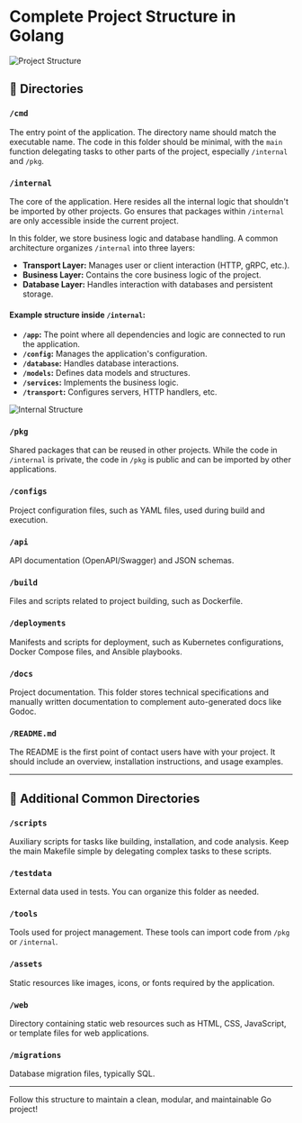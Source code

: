 # Complete Project Structure in Golang

![Project Structure](https://github.com/user-attachments/assets/0d39681e-cb80-4f27-8161-4d291fe1611d)

## 📁 Directories

### `/cmd`
The entry point of the application. The directory name should match the executable name. The code in this folder should be minimal, with the `main` function delegating tasks to other parts of the project, especially `/internal` and `/pkg`.

### `/internal`
The core of the application. Here resides all the internal logic that shouldn't be imported by other projects. Go ensures that packages within `/internal` are only accessible inside the current project.

In this folder, we store business logic and database handling. A common architecture organizes `/internal` into three layers:

- **Transport Layer:** Manages user or client interaction (HTTP, gRPC, etc.).
- **Business Layer:** Contains the core business logic of the project.
- **Database Layer:** Handles interaction with databases and persistent storage.

#### Example structure inside `/internal`:

- **`/app`:** The point where all dependencies and logic are connected to run the application.
- **`/config`:** Manages the application's configuration.
- **`/database`:** Handles database interactions.
- **`/models`:** Defines data models and structures.
- **`/services`:** Implements the business logic.
- **`/transport`:** Configures servers, HTTP handlers, etc.

![Internal Structure](https://github.com/user-attachments/assets/b97604da-cba2-43b2-aa71-875956ebfaef)

### `/pkg`
Shared packages that can be reused in other projects. While the code in `/internal` is private, the code in `/pkg` is public and can be imported by other applications.

### `/configs`
Project configuration files, such as YAML files, used during build and execution.

### `/api`
API documentation (OpenAPI/Swagger) and JSON schemas.

### `/build`
Files and scripts related to project building, such as Dockerfile.

### `/deployments`
Manifests and scripts for deployment, such as Kubernetes configurations, Docker Compose files, and Ansible playbooks.

### `/docs`
Project documentation. This folder stores technical specifications and manually written documentation to complement auto-generated docs like Godoc.

### `/README.md`
The README is the first point of contact users have with your project. It should include an overview, installation instructions, and usage examples.

---

## 📂 Additional Common Directories

### `/scripts`
Auxiliary scripts for tasks like building, installation, and code analysis. Keep the main Makefile simple by delegating complex tasks to these scripts.

### `/testdata`
External data used in tests. You can organize this folder as needed.

### `/tools`
Tools used for project management. These tools can import code from `/pkg` or `/internal`.

### `/assets`
Static resources like images, icons, or fonts required by the application.

### `/web`
Directory containing static web resources such as HTML, CSS, JavaScript, or template files for web applications.

### `/migrations`
Database migration files, typically SQL.

---

Follow this structure to maintain a clean, modular, and maintainable Go project!
